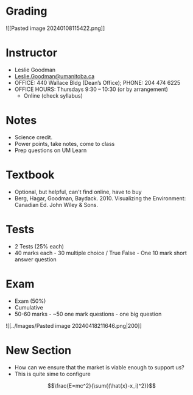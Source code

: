 # Grading
![[Pasted image 20240108115422.png]]

# Instructor
- Leslie Goodman
- Leslie.Goodman@umanitoba.ca
- OFFICE: 440 Wallace Bldg (Dean’s Office); PHONE: 204 474 6225  
- OFFICE HOURS: Thursdays 9:30 – 10:30 (or by arrangement)
	- Online (check syllabus)

# Notes
- Science credit.
- Power points, take notes, come to class
- Prep questions on UM Learn

# Textbook
- Optional, but helpful, can't find online, have to buy
- Berg, Hagar, Goodman, Baydack. 2010. Visualizing the Environment: Canadian Ed. John Wiley & Sons.

# Tests
- 2 Tests (25% each)
- 40 marks each
		- 30 multiple choice / True False
		- One 10 mark short answer question

# Exam
- Exam (50%)
- Cumulative
- 50-60 marks
		- ~50 one mark questions
		- one big question

![[../Images/Pasted image 20240418211646.png|200]]


# New Section
- How can we ensure that the market is viable enough to support us?
- This is quite sime to configure

$$\frac{E=mc^2}{\sum{(\hat{x}-x_i)^2}}$$

